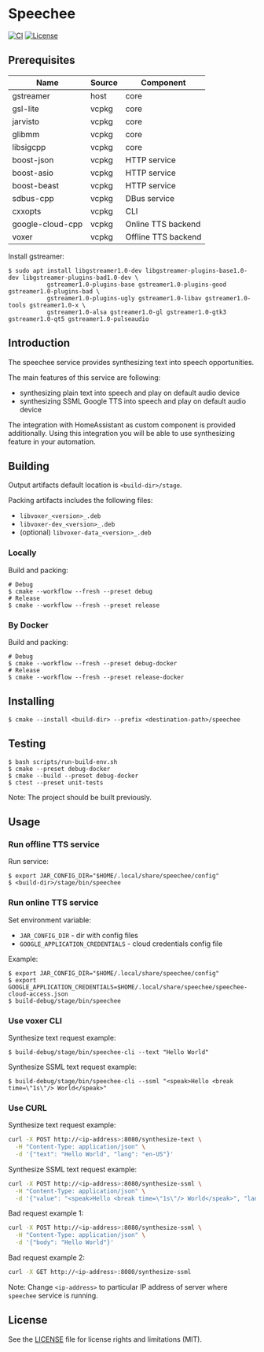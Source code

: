 # Speechee

[![CI](https://github.com/denoming/speechee/actions/workflows/build.yaml/badge.svg)](https://github.com/denoming/speechee/actions/workflows/build.yaml)
[![License](https://img.shields.io/badge/License-Apache_2.0-blue.svg)](https://opensource.org/licenses/Apache-2.0)

## Prerequisites

| Name             | Source | Component           |
|------------------|--------|---------------------|
| gstreamer        | host   | core                |
| gsl-lite         | vcpkg  | core                |
| jarvisto         | vcpkg  | core                |
| glibmm           | vcpkg  | core                |
| libsigcpp        | vcpkg  | core                |
| boost-json       | vcpkg  | HTTP service        |
| boost-asio       | vcpkg  | HTTP service        |
| boost-beast      | vcpkg  | HTTP service        |
| sdbus-cpp        | vcpkg  | DBus service        |
| cxxopts          | vcpkg  | CLI                 |
| google-cloud-cpp | vcpkg  | Online TTS backend  |
| voxer            | vcpkg  | Offline TTS backend |

Install gstreamer:

```shell
$ sudo apt install libgstreamer1.0-dev libgstreamer-plugins-base1.0-dev libgstreamer-plugins-bad1.0-dev \
           gstreamer1.0-plugins-base gstreamer1.0-plugins-good gstreamer1.0-plugins-bad \
           gstreamer1.0-plugins-ugly gstreamer1.0-libav gstreamer1.0-tools gstreamer1.0-x \
           gstreamer1.0-alsa gstreamer1.0-gl gstreamer1.0-gtk3 gstreamer1.0-qt5 gstreamer1.0-pulseaudio
```

## Introduction

The speechee service provides synthesizing text into speech opportunities.

The main features of this service are following:

* synthesizing plain text into speech and play on default audio device
* synthesizing SSML Google TTS into speech and play on default audio device

The integration with HomeAssistant as custom component is provided additionally. Using this integration you will
be able to use synthesizing feature in your automation.

## Building

Output artifacts default location is `<build-dir>/stage`.

Packing artifacts includes the following files:

* `libvoxer_<version>_.deb`
* `libvoxer-dev_<version>_.deb`
* (optional) `libvoxer-data_<version>_.deb`

### Locally

Build and packing:

```shell
# Debug
$ cmake --workflow --fresh --preset debug
# Release
$ cmake --workflow --fresh --preset release
```

### By Docker

Build and packing:

```shell
# Debug
$ cmake --workflow --fresh --preset debug-docker
# Release
$ cmake --workflow --fresh --preset release-docker
```

## Installing

```shell
$ cmake --install <build-dir> --prefix <destination-path>/speechee
```

## Testing

```shell
$ bash scripts/run-build-env.sh
$ cmake --preset debug-docker
$ cmake --build --preset debug-docker
$ ctest --preset unit-tests
```

Note: The project should be built previously.

## Usage

### Run offline TTS service

Run service:

```shell
$ export JAR_CONFIG_DIR="$HOME/.local/share/speechee/config"
$ <build-dir>/stage/bin/speechee
```

### Run online TTS service

Set environment variable:

* `JAR_CONFIG_DIR` - dir with config files
* `GOOGLE_APPLICATION_CREDENTIALS` - cloud credentials config file

Example:

```shell
$ export JAR_CONFIG_DIR="$HOME/.local/share/speechee/config"
$ export GOOGLE_APPLICATION_CREDENTIALS=$HOME/.local/share/speechee/speechee-cloud-access.json
$ build-debug/stage/bin/speechee
```

### Use voxer CLI

Synthesize text request example:

```shell
$ build-debug/stage/bin/speechee-cli --text "Hello World"
```

Synthesize SSML text request example:

```shell
$ build-debug/stage/bin/speechee-cli --ssml "<speak>Hello <break time=\"1s\"/> World</speak>"
```

### Use CURL

Synthesize text request example:

```bash
curl -X POST http://<ip-address>:8080/synthesize-text \
  -H "Content-Type: application/json" \
  -d '{"text": "Hello World", "lang": "en-US"}'
```

Synthesize SSML text request example:

```bash
curl -X POST http://<ip-address>:8080/synthesize-ssml \
  -H "Content-Type: application/json" \
  -d '{"value": "<speak>Hello <break time=\"1s\"/> World</speak>", "lang": "en-US"}'
```

Bad request example 1:

```bash
curl -X POST http://<ip-address>:8080/synthesize-ssml \
  -H "Content-Type: application/json" \
  -d '{"body": "Hello World"}'
```

Bad request example 2:

```bash
curl -X GET http://<ip-address>:8080/synthesize-ssml
```

Note: Change `<ip-address>` to particular IP address of server where `speechee` service is running.

## License

See the [LICENSE](LICENSE.md) file for license rights and limitations (MIT).